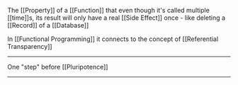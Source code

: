 The [[Property]] of a [[Function]] that even though it's called multiple [[time]]s, its result will only have a real [[Side Effect]] once - like deleting a [[Record]] of a [[Database]]

In [[Functional Programming]] it connects to the concept of [[Referential Transparency]]

---

One "step" before [[Pluripotence]]

---

